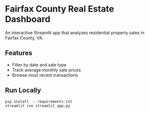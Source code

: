 # Fairfax County Real Estate Dashboard

An interactive Streamlit app that analyzes residential property sales in Fairfax County, VA.

## Features
- Filter by date and sale type
- Track average monthly sale prices
- Browse most recent transactions

## Run Locally

```bash
pip install -r requirements.txt
streamlit run streamlit_app.py
